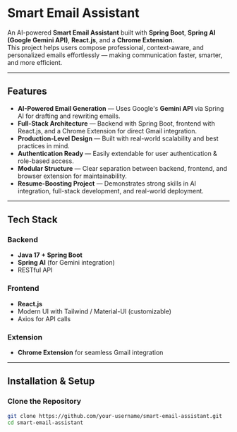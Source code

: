 #  Smart Email Assistant

An AI-powered **Smart Email Assistant** built with **Spring Boot**, **Spring AI (Google Gemini API)**, **React.js**, and a **Chrome Extension**.  
This project helps users compose professional, context-aware, and personalized emails effortlessly — making communication faster, smarter, and more efficient.  

---

##  Features

-  **AI-Powered Email Generation** — Uses Google's **Gemini API** via Spring AI for drafting and rewriting emails.  
-  **Full-Stack Architecture** — Backend with Spring Boot, frontend with React.js, and a Chrome Extension for direct Gmail integration.  
-  **Production-Level Design** — Built with real-world scalability and best practices in mind.  
-  **Authentication Ready** — Easily extendable for user authentication & role-based access.  
-  **Modular Structure** — Clear separation between backend, frontend, and browser extension for maintainability.  
-  **Resume-Boosting Project** — Demonstrates strong skills in AI integration, full-stack development, and real-world deployment.  

---

##  Tech Stack

### Backend
- **Java 17 + Spring Boot**
- **Spring AI** (for Gemini integration)
- RESTful API

### Frontend
- **React.js**
- Modern UI with Tailwind / Material-UI (customizable)
- Axios for API calls

### Extension
- **Chrome Extension** for seamless Gmail integration  

---

##  Installation & Setup

###  Clone the Repository
```bash
git clone https://github.com/your-username/smart-email-assistant.git
cd smart-email-assistant
